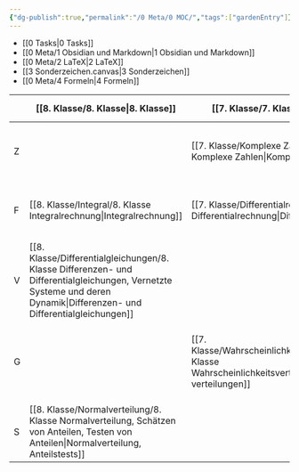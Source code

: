 ```yaml
---
{"dg-publish":true,"permalink":"/0 Meta/0 MOC/","tags":["gardenEntry"]}
---
```


* [[0 Tasks\|0 Tasks]]
* [[0 Meta/1 Obsidian und Markdown\|1 Obsidian und Markdown]]
* [[0 Meta/2 LaTeX\|2 LaTeX]]
* [[3 Sonderzeichen.canvas|3 Sonderzeichen]]
* [[0 Meta/4 Formeln\|4 Formeln]]

|     | [[8. Klasse/8. Klasse\|8. Klasse]]                                                                                                                         | [[7. Klasse/7. Klasse\|7. Klasse]]                                                  | [[6. Klasse \|6. Klasse ]]                                                                                 | [[5. Klasse/5. Klasse\|5. Klasse]]                                                                                                          |
| --- | ------------------------------------------------------------------------------------------------------------------------------------- | -------------------------------------------------------------- | ---------------------------------------------------------------------------------------------- | ---------------------------------------------------------------------------------------------------------------------- |
| Z   |                                                                                                                                       | [[7. Klasse/Komplexe Zahlen/7. Klasse Komplexe Zahlen\|Komplexe Zahlen]]                 | [[6. Klasse/Potenzen, Wurzeln, Logarithmen/6. Klasse Potenzen, Wurzeln, Logarithmen\|Potenzen, Wurzeln, Logarithmen]]                   | [[5. Klasse/Aussagen, Zahlensysteme/5. Klasse Aussagen, Zahlensysteme\|Aussagen, Zahlensysteme]]                                                         |
| F   | [[8. Klasse/Integral/8. Klasse Integralrechnung\|Integralrechnung]]                                                                                      | [[7. Klasse/Differentialrechnung/7. Klasse Differentialrechnung\|Differentialrechnung]]       | [[6. Klasse/Funktionen/6. Klasse Funktionen\|Funktionen]]<br>[[6. Klasse/Funktionen/Reihen und Folgen/6. Klasse Reihen und Folgen\|Reihen und Folgen]]<br> | [[5. Klasse/Funktionen/5. Klasse Funktionen\|Funktionen]]                                                                                   |
| V   | [[8. Klasse/Differentialgleichungen/8. Klasse Differenzen- und Differentialgleichungen, Vernetzte Systeme und deren Dynamik\|Differenzen- und Differentialgleichungen]] |                                                                | [[6. Klasse/Ungleichungen/6. Klasse Ungleichungen\|Ungleichungen]]                                                     | [[5. Klasse/Quadratische Gleichungen/5. Klasse Quadratische Gleichungen\|Quadratische Gleichungen]]                                                       |
| G   |                                                                                                                                       | [[7. Klasse/Wahrscheinlichkeitsverteilungen/7. Klasse Wahrscheinlichkeitsverteilungen\|Ws-verteilungen]] | [[6. Klasse/Vektoren in R3, Geraden & Ebenen im Raum, Rn/6. Klasse Vektoren in R3, Geraden & Ebenen im Raum, Rn\|Vektoren, Geraden, Ebenen im R3]]    | [[5. Klasse/Trigonometrie, Polarkoordinaten/5. Klasse Trigonometrie, Polarkoordinaten\|Trigonometrie, Polarkoordinaten]]<br>[[5. Klasse/Vektoren/5. Klasse Vektoren\|Vektoren]]<br> |
| S   | [[8. Klasse/Normalverteilung/8. Klasse Normalverteilung, Schätzen von Anteilen, Testen von Anteilen\|Normalverteilung, Anteilstests]]                            |                                                                | [[6. Klasse/Beschreibende Statistik, Wahrscheinlichkeit/6. Klasse Bedingte Wahrscheinlichkeiten\|Bedingte Ws]]                                       |                                                                                                                        |
